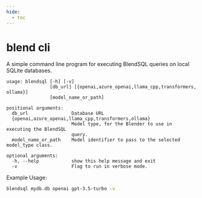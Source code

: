 ```yaml
---
hide:
  - toc
---
```

# blend cli
A simple command line program for executing BlendSQL queries on local SQLite databases.
```
usage: blendsql [-h] [-v]
                [db_url] [{openai,azure_openai,llama_cpp,transformers, ollama}]
                [model_name_or_path]

positional arguments:
  db_url                Database URL
  {openai,azure_openai,llama_cpp,transformers,ollama}
                        Model type, for the Blender to use in executing the BlendSQL
                        query.
  model_name_or_path    Model identifier to pass to the selected model_type class.

optional arguments:
  -h, --help            show this help message and exit
  -v                    Flag to run in verbose mode.
```

Example Usage:

```bash
blendsql mydb.db openai gpt-3.5-turbo -v
```